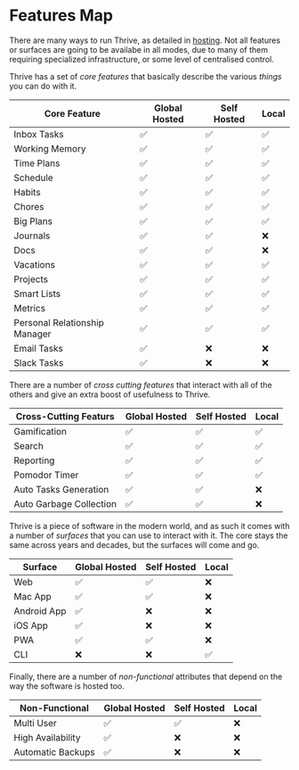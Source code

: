 # Features Map

There are many ways to run Thrive, as detailed in [hosting](concepts/hosting-options.md). Not all features or surfaces are going to be availabe in all modes, due to many
of them requiring specialized infrastructure, or some level of centralised
control.

Thrive has a set of _core features_ that basically describe the various
_things_ you can do with it.

| Core Feature | Global Hosted | Self Hosted | Local |
|---------|--------------|-------------|--------|
| Inbox Tasks | ✅ | ✅ | ✅ |
| Working Memory | ✅ | ✅ | ✅ |
| Time Plans | ✅ | ✅ | ✅ |
| Schedule | ✅ | ✅ | ✅ |
| Habits | ✅ | ✅ | ✅ |
| Chores | ✅ | ✅ | ✅ |
| Big Plans | ✅ | ✅ | ✅ |
| Journals | ✅ | ✅ | ❌ |
| Docs | ✅ | ✅ | ❌ |
| Vacations | ✅ | ✅ | ✅ |
| Projects | ✅ | ✅ | ✅ |
| Smart Lists | ✅ | ✅ | ✅ |
| Metrics | ✅ | ✅ | ✅ |
| Personal Relationship Manager | ✅ | ✅ | ✅ |
| Email Tasks | ✅ | ❌ | ❌ |
| Slack Tasks | ✅ | ❌ | ❌ |

There are a number of _cross cutting features_ that interact with
all of the others and give an extra boost of usefulness to Thrive.

| Cross-Cutting Featurs | Global Hosted | Self Hosted | Local |
|---------|--------------|-------------|--------|
| Gamification | ✅ | ✅ | ✅ |
| Search | ✅ | ✅ | ✅ |
| Reporting | ✅ | ✅ | ✅ |
| Pomodor Timer | ✅ | ✅ | ✅ |
| Auto Tasks Generation | ✅ | ✅ | ❌ |
| Auto Garbage Collection | ✅ | ✅ | ❌ |

Thrive is a piece of software in the modern world, and as such it
comes with a number of _surfaces_ that you can use to interact with it.
The core stays the same across years and decades, but the surfaces will
come and go.

| Surface | Global Hosted | Self Hosted | Local |
|---------|--------------|-------------|--------|
| Web | ✅ | ✅ | ❌ |
| Mac App | ✅ | ✅ | ❌ |
| Android App | ✅ | ❌ | ❌ |
| iOS App | ✅ | ❌ | ❌ |
| PWA | ✅ | ✅ | ❌ |
| CLI | ❌ | ❌ | ✅ |

Finally, there are a number of _non-functional_ attributes that
depend on the way the software is hosted too.

| Non-Functional | Global Hosted | Self Hosted | Local |
|---------|--------------|-------------|--------|
| Multi User | ✅ | ✅ | ❌ |
| High Availability | ✅ | ❌ | ❌ |
| Automatic Backups | ✅ | ❌ | ❌ |
